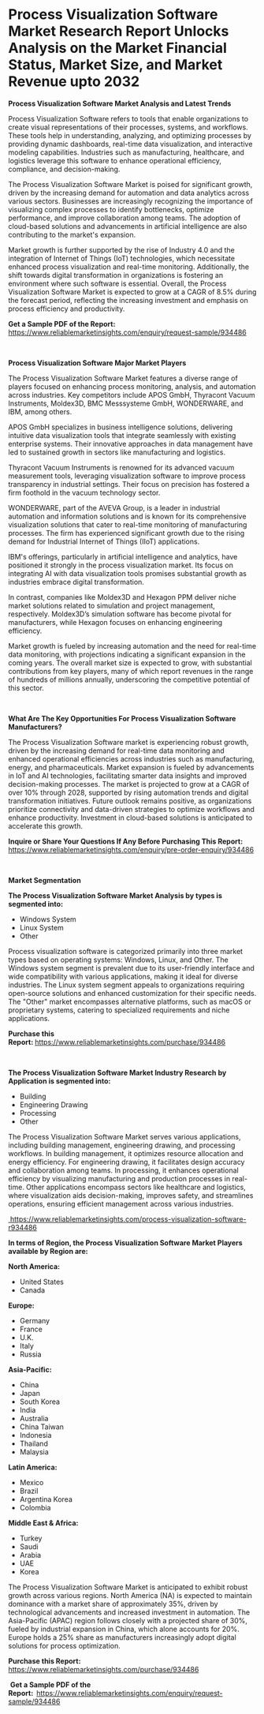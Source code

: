 <p><h1>Process Visualization Software Market Research Report Unlocks Analysis on the Market Financial Status, Market Size, and Market Revenue upto 2032</h1></p><p><strong>Process Visualization Software Market Analysis and Latest Trends</strong></p>
<p><p>Process Visualization Software refers to tools that enable organizations to create visual representations of their processes, systems, and workflows. These tools help in understanding, analyzing, and optimizing processes by providing dynamic dashboards, real-time data visualization, and interactive modeling capabilities. Industries such as manufacturing, healthcare, and logistics leverage this software to enhance operational efficiency, compliance, and decision-making.</p><p>The Process Visualization Software Market is poised for significant growth, driven by the increasing demand for automation and data analytics across various sectors. Businesses are increasingly recognizing the importance of visualizing complex processes to identify bottlenecks, optimize performance, and improve collaboration among teams. The adoption of cloud-based solutions and advancements in artificial intelligence are also contributing to the market's expansion.</p><p>Market growth is further supported by the rise of Industry 4.0 and the integration of Internet of Things (IoT) technologies, which necessitate enhanced process visualization and real-time monitoring. Additionally, the shift towards digital transformation in organizations is fostering an environment where such software is essential. Overall, the Process Visualization Software Market is expected to grow at a CAGR of 8.5% during the forecast period, reflecting the increasing investment and emphasis on process efficiency and productivity.</p></p>
<p><strong>Get a Sample PDF of the Report:&nbsp;</strong> <a href="https://www.reliablemarketinsights.com/enquiry/request-sample/934486?utm_campaign=3362&utm_medium=2&utm_source=Github&utm_content=ia&utm_term=18042025&utm_id=process-visualization-software">https://www.reliablemarketinsights.com/enquiry/request-sample/934486</a></p>
<p>&nbsp;</p>
<p><strong>Process Visualization Software Major Market Players</strong></p>
<p><p>The Process Visualization Software Market features a diverse range of players focused on enhancing process monitoring, analysis, and automation across industries. Key competitors include APOS GmbH, Thyracont Vacuum Instruments, Moldex3D, BMC Messsysteme GmbH, WONDERWARE, and IBM, among others.</p><p>APOS GmbH specializes in business intelligence solutions, delivering intuitive data visualization tools that integrate seamlessly with existing enterprise systems. Their innovative approaches in data management have led to sustained growth in sectors like manufacturing and logistics.</p><p>Thyracont Vacuum Instruments is renowned for its advanced vacuum measurement tools, leveraging visualization software to improve process transparency in industrial settings. Their focus on precision has fostered a firm foothold in the vacuum technology sector.</p><p>WONDERWARE, part of the AVEVA Group, is a leader in industrial automation and information solutions and is known for its comprehensive visualization solutions that cater to real-time monitoring of manufacturing processes. The firm has experienced significant growth due to the rising demand for Industrial Internet of Things (IIoT) applications.</p><p>IBM's offerings, particularly in artificial intelligence and analytics, have positioned it strongly in the process visualization market. Its focus on integrating AI with data visualization tools promises substantial growth as industries embrace digital transformation.</p><p>In contrast, companies like Moldex3D and Hexagon PPM deliver niche market solutions related to simulation and project management, respectively. Moldex3D’s simulation software has become pivotal for manufacturers, while Hexagon focuses on enhancing engineering efficiency.</p><p>Market growth is fueled by increasing automation and the need for real-time data monitoring, with projections indicating a significant expansion in the coming years. The overall market size is expected to grow, with substantial contributions from key players, many of which report revenues in the range of hundreds of millions annually, underscoring the competitive potential of this sector.</p></p>
<p>&nbsp;</p>
<p><strong>What Are The Key Opportunities For Process Visualization Software Manufacturers?</strong></p>
<p><p>The Process Visualization Software market is experiencing robust growth, driven by the increasing demand for real-time data monitoring and enhanced operational efficiencies across industries such as manufacturing, energy, and pharmaceuticals. Market expansion is fueled by advancements in IoT and AI technologies, facilitating smarter data insights and improved decision-making processes. The market is projected to grow at a CAGR of over 10% through 2028, supported by rising automation trends and digital transformation initiatives. Future outlook remains positive, as organizations prioritize connectivity and data-driven strategies to optimize workflows and enhance productivity. Investment in cloud-based solutions is anticipated to accelerate this growth.</p></p>
<p><strong>Inquire or Share Your Questions If Any Before Purchasing This Report:</strong> <a href="https://www.reliablemarketinsights.com/enquiry/pre-order-enquiry/934486?utm_campaign=3362&utm_medium=2&utm_source=Github&utm_content=ia&utm_term=18042025&utm_id=process-visualization-software">https://www.reliablemarketinsights.com/enquiry/pre-order-enquiry/934486</a></p>
<p>&nbsp;</p>
<p><strong>Market Segmentation</strong></p>
<p><strong>The Process Visualization Software Market Analysis by types is segmented into:</strong></p>
<p><ul><li>Windows System</li><li>Linux System</li><li>Other</li></ul></p>
<p><p>Process visualization software is categorized primarily into three market types based on operating systems: Windows, Linux, and Other. The Windows system segment is prevalent due to its user-friendly interface and wide compatibility with various applications, making it ideal for diverse industries. The Linux system segment appeals to organizations requiring open-source solutions and enhanced customization for their specific needs. The "Other" market encompasses alternative platforms, such as macOS or proprietary systems, catering to specialized requirements and niche applications.</p></p>
<p><strong>Purchase this Report:&nbsp;</strong><a href="https://www.reliablemarketinsights.com/purchase/934486?utm_campaign=3362&utm_medium=2&utm_source=Github&utm_content=ia&utm_term=18042025&utm_id=process-visualization-software">https://www.reliablemarketinsights.com/purchase/934486</a></p>
<p>&nbsp;</p>
<p><strong>The Process Visualization Software Market Industry Research by Application is segmented into:</strong></p>
<p><ul><li>Building</li><li>Engineering Drawing</li><li>Processing</li><li>Other</li></ul></p>
<p><p>The Process Visualization Software Market serves various applications, including building management, engineering drawing, and processing workflows. In building management, it optimizes resource allocation and energy efficiency. For engineering drawing, it facilitates design accuracy and collaboration among teams. In processing, it enhances operational efficiency by visualizing manufacturing and production processes in real-time. Other applications encompass sectors like healthcare and logistics, where visualization aids decision-making, improves safety, and streamlines operations, ensuring efficient management across various industries.</p></p>
<p><a href="https://www.reliablemarketinsights.com/process-visualization-software-r934486?utm_campaign=3362&utm_medium=2&utm_source=Github&utm_content=ia&utm_term=18042025&utm_id=process-visualization-software">&nbsp;https://www.reliablemarketinsights.com/process-visualization-software-r934486</a></p>
<p><strong>In terms of Region, the Process Visualization Software Market Players available by Region are:</strong></p>
<p>
    <p> <strong> North America: </strong>
        <ul>
            <li>United States</li>
            <li>Canada</li>
        </ul>
        </p> 
    <p> <strong> Europe: </strong>
        <ul>
            <li>Germany</li>
            <li>France</li>
            <li>U.K.</li>
            <li>Italy</li>
            <li>Russia</li>
        </ul>
        </p> 
    <p> <strong> Asia-Pacific: </strong>
        <ul>
            <li>China</li>
            <li>Japan</li>
            <li>South Korea</li>
            <li>India</li>
            <li>Australia</li>
            <li>China Taiwan</li>
            <li>Indonesia</li>
            <li>Thailand</li>
            <li>Malaysia</li>
        </ul>
        </p> 
    <p> <strong> Latin America: </strong>
        <ul>
            <li>Mexico</li>
            <li>Brazil</li>
            <li>Argentina Korea</li>
            <li>Colombia</li>
        </ul>
        </p> 
    <p> <strong> Middle East & Africa: </strong>
        <ul>
            <li>Turkey</li>
            <li>Saudi</li>
            <li>Arabia</li>
            <li>UAE</li>
            <li>Korea</li>
        </ul>
    </p>
    </p>
<p><p>The Process Visualization Software Market is anticipated to exhibit robust growth across various regions. North America (NA) is expected to maintain dominance with a market share of approximately 35%, driven by technological advancements and increased investment in automation. The Asia-Pacific (APAC) region follows closely with a projected share of 30%, fueled by industrial expansion in China, which alone accounts for 20%. Europe holds a 25% share as manufacturers increasingly adopt digital solutions for process optimization.</p></p>
<p><strong>Purchase this Report: </strong><a href="https://www.reliablemarketinsights.com/purchase/934486?utm_campaign=3362&utm_medium=2&utm_source=Github&utm_content=ia&utm_term=18042025&utm_id=process-visualization-software">https://www.reliablemarketinsights.com/purchase/934486</a></p>
<p>&nbsp;<strong>Get a Sample PDF of the Report:&nbsp;&nbsp;</strong><a href="https://www.reliablemarketinsights.com/enquiry/request-sample/934486?utm_campaign=3362&utm_medium=2&utm_source=Github&utm_content=ia&utm_term=18042025&utm_id=process-visualization-software">https://www.reliablemarketinsights.com/enquiry/request-sample/934486</a></p>
<p><strong></strong></p>
<p><p></p><p></p><p></p></p>
